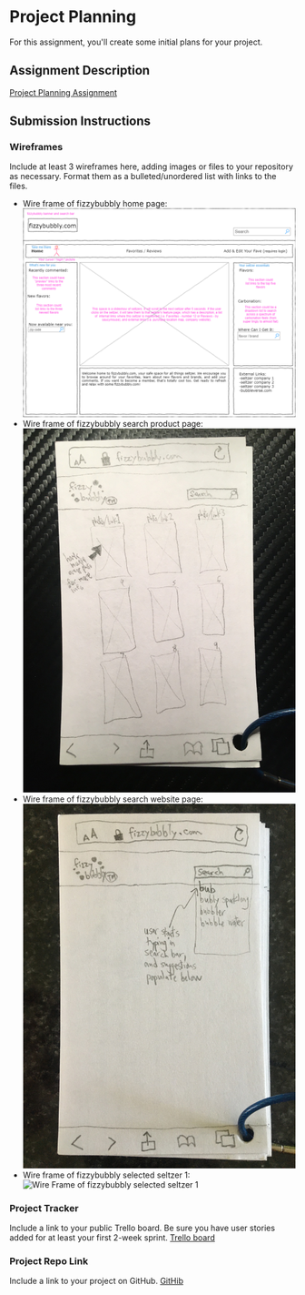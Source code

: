# Project Planning
For this assignment, you'll create some initial plans for your project.

## Assignment Description
[Project Planning Assignment](https://education.launchcode.org/liftoff/modules/assignments/project-planning)

## Submission Instructions

### Wireframes

Include at least 3 wireframes here, adding images or files to your repository as necessary. Format them as a bulleted/unordered list with links to the files.
* Wire frame of fizzybubbly home page: ![Wire Frame of fizzybubbly home page](/P3-Project_Planning/wire%20frame%20of%20fizzybubbly%20-%2001%20home%20page.png)
* Wire frame of fizzybubbly search product page: ![Wire Frame of fizzybubbly search product page](/P3-Project_Planning/fizzybubbly%20search%20product%20page.jpg)
* Wire frame of fizzybubbly search website page: ![Wire Frame of fizzybubbly search website page](/P3-Project_Planning/fizzybubbly%20search%20website%20page.jpg)
* Wire frame of fizzybubbly selected seltzer 1: ![Wire Frame of fizzybubbly selected seltzer 1](/images/wire%20frame%20of%20fizzybubbly%20-%2004%20selected%20seltzer%201.png)

### Project Tracker

Include a link to your public Trello board. Be sure you have user stories added for at least your first 2-week sprint.
[Trello board](https://trello.com/b/bypjBxmR/epics-stories)

### Project Repo Link

Include a link to your project on GitHub.
[GitHib](https://github.com/LaunchCodeLiftoffProjects/fizzybubbly)
